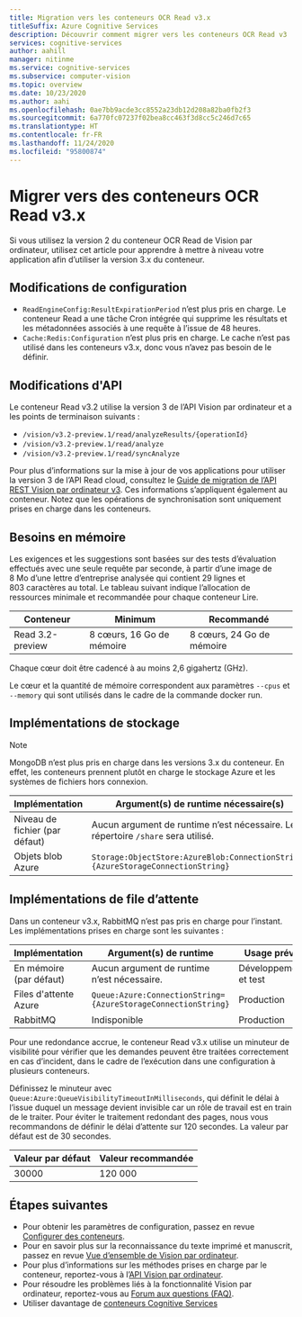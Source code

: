 ```yaml
---
title: Migration vers les conteneurs OCR Read v3.x
titleSuffix: Azure Cognitive Services
description: Découvrir comment migrer vers les conteneurs OCR Read v3
services: cognitive-services
author: aahill
manager: nitinme
ms.service: cognitive-services
ms.subservice: computer-vision
ms.topic: overview
ms.date: 10/23/2020
ms.author: aahi
ms.openlocfilehash: 0ae7bb9acde3cc8552a23db12d208a82ba0fb2f3
ms.sourcegitcommit: 6a770fc07237f02bea8cc463f3d8cc5c246d7c65
ms.translationtype: HT
ms.contentlocale: fr-FR
ms.lasthandoff: 11/24/2020
ms.locfileid: "95800874"
---
```

# <a name="migrate-to-the-read-v3x-ocr-containers"></a>Migrer vers des conteneurs OCR Read v3.x

Si vous utilisez la version 2 du conteneur OCR Read de Vision par ordinateur, utilisez cet article pour apprendre à mettre à niveau votre application afin d’utiliser la version 3.x du conteneur. 


## <a name="configuration-changes"></a>Modifications de configuration

* `ReadEngineConfig:ResultExpirationPeriod` n’est plus pris en charge. Le conteneur Read a une tâche Cron intégrée qui supprime les résultats et les métadonnées associés à une requête à l’issue de 48 heures.
* `Cache:Redis:Configuration` n’est plus pris en charge. Le cache n’est pas utilisé dans les conteneurs v3.x, donc vous n’avez pas besoin de le définir.

## <a name="api-changes"></a>Modifications d'API

Le conteneur Read v3.2 utilise la version 3 de l’API Vision par ordinateur et a les points de terminaison suivants :

* `/vision/v3.2-preview.1/read/analyzeResults/{operationId}`
* `/vision/v3.2-preview.1/read/analyze`
* `/vision/v3.2-preview.1/read/syncAnalyze`

Pour plus d’informations sur la mise à jour de vos applications pour utiliser la version 3 de l’API Read cloud, consultez le [Guide de migration de l’API REST Vision par ordinateur v3](./upgrade-api-versions.md). Ces informations s’appliquent également au conteneur. Notez que les opérations de synchronisation sont uniquement prises en charge dans les conteneurs.

## <a name="memory-requirements"></a>Besoins en mémoire

Les exigences et les suggestions sont basées sur des tests d’évaluation effectués avec une seule requête par seconde, à partir d’une image de 8 Mo d’une lettre d’entreprise analysée qui contient 29 lignes et 803 caractères au total. Le tableau suivant indique l’allocation de ressources minimale et recommandée pour chaque conteneur Lire.

|Conteneur  |Minimum | Recommandé  |
|---------|---------|------|
|Read 3.2-preview | 8 cœurs, 16 Go de mémoire         | 8 cœurs, 24 Go de mémoire |

Chaque cœur doit être cadencé à au moins 2,6 gigahertz (GHz).

Le cœur et la quantité de mémoire correspondent aux paramètres `--cpus` et `--memory` qui sont utilisés dans le cadre de la commande docker run.

## <a name="storage-implementations"></a>Implémentations de stockage

>[!NOTE]
> MongoDB n’est plus pris en charge dans les versions 3.x du conteneur. En effet, les conteneurs prennent plutôt en charge le stockage Azure et les systèmes de fichiers hors connexion.

| Implémentation |    Argument(s) de runtime nécessaire(s) |
|---------|---------|
|Niveau de fichier (par défaut)    | Aucun argument de runtime n’est nécessaire. Le répertoire `/share` sera utilisé. |
|Objets blob Azure    | `Storage:ObjectStore:AzureBlob:ConnectionString={AzureStorageConnectionString}` |

## <a name="queue-implementations"></a>Implémentations de file d’attente

Dans un conteneur v3.x, RabbitMQ n’est pas pris en charge pour l’instant. Les implémentations prises en charge sont les suivantes :

| Implémentation | Argument(s) de runtime | Usage prévu |
|---------|---------|-------|
| En mémoire (par défaut) | Aucun argument de runtime n’est nécessaire. | Développement et test |
| Files d'attente Azure | `Queue:Azure:ConnectionString={AzureStorageConnectionString}` | Production |
| RabbitMQ    | Indisponible | Production |

Pour une redondance accrue, le conteneur Read v3.x utilise un minuteur de visibilité pour vérifier que les demandes peuvent être traitées correctement en cas d’incident, dans le cadre de l’exécution dans une configuration à plusieurs conteneurs. 

Définissez le minuteur avec `Queue:Azure:QueueVisibilityTimeoutInMilliseconds`, qui définit le délai à l’issue duquel un message devient invisible car un rôle de travail est en train de le traiter. Pour éviter le traitement redondant des pages, nous vous recommandons de définir le délai d’attente sur 120 secondes. La valeur par défaut est de 30 secondes.

| Valeur par défaut | Valeur recommandée |
|---------|---------|
| 30000 |    120 000 |


## <a name="next-steps"></a>Étapes suivantes

* Pour obtenir les paramètres de configuration, passez en revue [Configurer des conteneurs](computer-vision-resource-container-config.md).
* Pour en savoir plus sur la reconnaissance du texte imprimé et manuscrit, passez en revue [Vue d’ensemble de Vision par ordinateur](overview.md).
* Pour plus d’informations sur les méthodes prises en charge par le conteneur, reportez-vous à l’[API Vision par ordinateur](//westus.dev.cognitive.microsoft.com/docs/services/5adf991815e1060e6355ad44/operations/56f91f2e778daf14a499e1fa).
* Pour résoudre les problèmes liés à la fonctionnalité Vision par ordinateur, reportez-vous au [Forum aux questions (FAQ)](FAQ.md).
* Utiliser davantage de [conteneurs Cognitive Services](../cognitive-services-container-support.md)